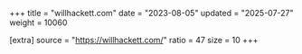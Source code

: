 +++
title = "willhackett.com"
date = "2023-08-05"
updated = "2025-07-27"
weight = 10060

[extra]
source = "https://willhackett.com/"
ratio = 47
size = 10
+++
